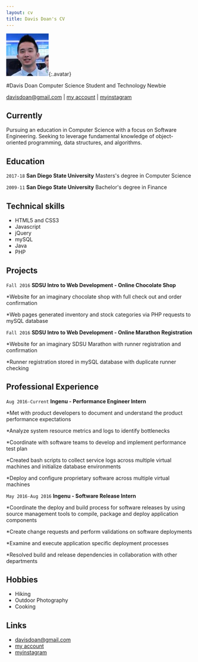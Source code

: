```yaml
---
layout: cv
title: Davis Doan's CV
---
```


![Davis](./media/23.jpg){:.avatar}

#Davis Doan
Computer Science Student and Technology Newbie

<div id="webaddress">
<a href="mailto:">davisdoan@gmail.com</a>
|
<i class="fa fa-github"></i> <a href="http://github.com/davisdoan">my account</a>
|
<i class="fa fa-instagram"></i> <a href="http://instagram.com/dunkindoanuts">myinstagram</a>
</div>


## Currently

Pursuing an education in Computer Science with a focus on Software Engineering. Seeking to
leverage fundamental knowledge of object-oriented programming, data structures, and algorithms.

## Education
`2017-18`
__San Diego State University__ Masters's degree in Computer Science

`2009-11`
__San Diego State University__ Bachelor's degree in Finance

## Technical skills

* HTML5 and CSS3
* Javascript
* jQuery
* mySQL
* Java
* PHP


## Projects
 
 `Fall 2016`
__SDSU Intro to Web Development - Online Chocolate Shop__ 

*Website for an imaginary chocolate shop with full check out and order confirmation

*Web pages generated inventory and stock categories via PHP requests to mySQL database

 `Fall 2016`
__SDSU Intro to Web Development - Online Marathon Registration__ 

*Website for an imaginary SDSU Marathon with runner registration and confirmation

*Runner registration stored in mySQL database with duplicate runner checking


## Professional Experience

`Aug 2016-Current`
__Ingenu - Performance Engineer Intern__ 

*Met with product developers to document and understand the product performance expectations

*Analyze system resource metrics and logs to identify bottlenecks

*Coordinate with software teams to develop and implement performance test plan

*Created bash scripts to collect service logs across multiple virtual machines and initialize database environments 

*Deploy and configure proprietary software across multiple virtual machines

 `May 2016-Aug 2016`
__Ingenu - Software Release Intern__ 

*Coordinate the deploy and build process for software releases by using source management tools to compile, package and deploy application components

*Create change requests and perform validations on software deployments

*Examine and execute application specific deployment processes

*Resolved build and release dependencies in collaboration with other departments

## Hobbies

* Hiking
* Outdoor Photography 
* Cooking

## Links

* <i class="fa fa-envelope"></i> <a href="mailto:">davisdoan@gmail.com</a><br />
* <i class="fa fa-github"></i> <a href="http://github.com/davisdoan">my account</a><br />
* <i class="fa fa-instagram"></i> <a href="http://instagram.com/dunkindoanuts">myinstagram</a><br />


